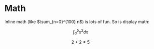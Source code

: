 # Math
Inline math (like $\sum_{n=0}^{100} n$) is lots of fun.
So is display math:

$$\int_{a}^{b} x^2 dx$$

$$2+2 \ne 5$$
